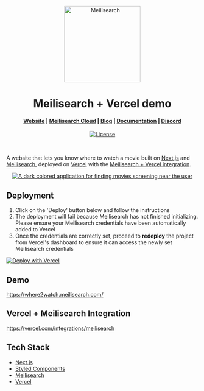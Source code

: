 <p align="center">
  <a href="https://www.meilisearch.com/" target="_blank">
    <img src="https://raw.githubusercontent.com/meilisearch/meilisearch/main/assets/logo.svg" alt="Meilisearch" width="200" height="200" />
  </a>
</p>

<h1 align="center">Meilisearch + Vercel demo</h1>

<h4 align="center">
  <a href="https://www.meilisearch.com.">Website</a> |
  <a href="https://www.meilisearch.com/cloud/">Meilisearch Cloud</a> |
  <a href="https://blog.meilisearch.com/">Blog</a> |
  <a href="https://www.meilisearch.com/docs/">Documentation</a> |
  <a href="https://discord.meilisearch.com/">Discord</a>
</h4>

<p align="center">
  <a href="https://github.com/meilisearch/demo-movies/blob/main/LICENCE"><img src="https://img.shields.io/badge/license-MIT-informational" alt="License"></a>
</p>
<br/>

A website that lets you know where to watch a movie built on [Next.js](https://nextjs.org/) and [Meilisearch](https://www.meilisearch.com), deployed on [Vercel](https://vercel.com/) with the [Meilisearch + Vercel integration](https://vercel.com/integrations/meilisearch).

<p align="center">
  <a href="https://where2watch.meilisearch.com/" target="_blank">
    <img src="https://github.com/meilisearch/meilisearch/blob/2dfbb6813ab60b16a97e2fed234bb2dd789a1a25/assets/demo-dark.gif" alt="A dark colored application for finding movies screening near the user">
  </a>
</p>

## Deployment

1. Click on the 'Deploy' button below and follow the instructions
2. The deployment will fail because Meilisearch has not finished initializing. Please ensure your Meilisearch credentials have been automatically added to Vercel
3. Once the credentials are correctly set, proceed to **redeploy** the project from Vercel's dashboard to ensure it can access the newly set Meilisearch credentials

[![Deploy with Vercel](https://vercel.com/button)](https://vercel.com/new/clone?repository-url=https%3A%2F%2Fgithub.com%2Fmeilisearch%2Fvercel-demo&project-name=meilisearch-starter-demo&repository-name=meilisearch-starter-demo&integration-ids=oac_VnRV92Cy6BoP96QY6Rkc5898)

## Demo

https://where2watch.meilisearch.com/

## Vercel + Meilisearch Integration

https://vercel.com/integrations/meilisearch

## Tech Stack

- [Next.js](https://nextjs.org/)
- [Styled Components](https://styled-components.com/)
- [Meilisearch](https://www.meilisearch.com)
- [Vercel](https://vercel.com/)
